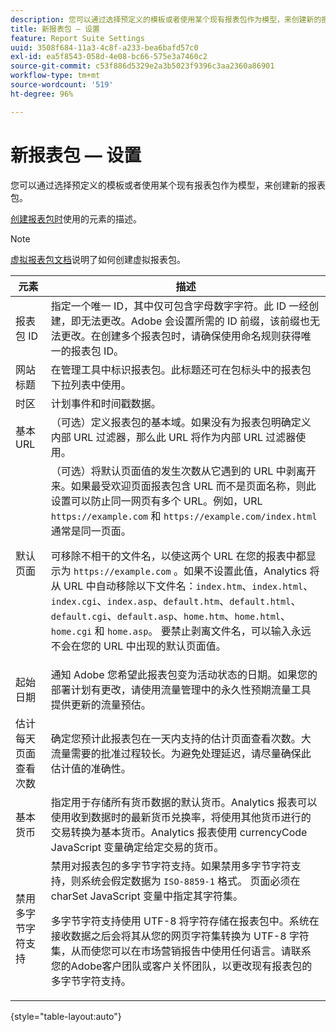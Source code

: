 ```yaml
---
description: 您可以通过选择预定义的模板或者使用某个现有报表包作为模型，来创建新的报表包。
title: 新报表包 — 设置
feature: Report Suite Settings
uuid: 3508f684-11a3-4c8f-a233-bea6bafd57c0
exl-id: ea5f8543-058d-4e08-bc66-575e3a7460c2
source-git-commit: c53f886d5329e2a3b5023f9396c3aa2360a86901
workflow-type: tm+mt
source-wordcount: '519'
ht-degree: 96%

---
```


# 新报表包 — 设置

您可以通过选择预定义的模板或者使用某个现有报表包作为模型，来创建新的报表包。

[创建报表包时](/help/admin/admin/c-manage-report-suites/c-new-report-suite/t-create-a-report-suite.md)使用的元素的描述。

>[!NOTE]
>
>[虚拟报表包文档](/help/components/vrs/c-workflow-vrs/vrs-create.md)说明了如何创建虚拟报表包。

| 元素 | 描述 |
| --- | --- |
| 报表包 ID | 指定一个唯一 ID，其中仅可包含字母数字字符。此 ID 一经创建，即无法更改。Adobe 会设置所需的 ID 前缀，该前缀也无法更改。在创建多个报表包时，请确保使用命名规则获得唯一的报表包 ID。 |
| 网站标题 | 在管理工具中标识报表包。此标题还可在包标头中的报表包下拉列表中使用。 |
| 时区 | 计划事件和时间戳数据。 |
| 基本 URL | （可选）定义报表包的基本域。如果没有为报表包明确定义内部 URL 过滤器，那么此 URL 将作为内部 URL 过滤器使用。 |
| 默认页面 | （可选）将默认页面值的发生次数从它遇到的 URL 中剥离开来。如果最受欢迎页面报表包含 URL 而不是页面名称，则此设置可以防止同一网页有多个 URL。例如，URL `https://example.com` 和 `https://example.com/index.html` 通常是同一页面。<p> 可移除不相干的文件名，以使这两个 URL 在您的报表中都显示为 `https://example.com` 。如果不设置此值，Analytics 将从 URL 中自动移除以下文件名：`index.htm`、`index.html`、`index.cgi`、`index.asp`、`default.htm`、`default.html`、`default.cgi`、`default.asp`、`home.htm`、`home.html`、`home.cgi` 和 `home.asp`。 要禁止剥离文件名，可以输入永远不会在您的 URL 中出现的默认页面值。 |
| 起始日期 | 通知 Adobe 您希望此报表包变为活动状态的日期。如果您的部署计划有更改，请使用流量管理中的永久性预期流量工具提供更新的流量预估。 |
| 估计每天页面查看次数 | 确定您预计此报表包在一天内支持的估计页面查看次数。大流量需要的批准过程较长。为避免处理延迟，请尽量确保此估计值的准确性。 |
| 基本货币 | 指定用于存储所有货币数据的默认货币。Analytics 报表可以使用收到数据时的最新货币兑换率，将使用其他货币进行的交易转换为基本货币。Analytics 报表使用 currencyCode JavaScript 变量确定给定交易的货币。 |
| 禁用多字节字符支持 | 禁用对报表包的多字节字符支持。如果禁用多字节字符支持，则系统会假定数据为 `ISO-8859-1` 格式。 页面必须在 charSet JavaScript 变量中指定其字符集。 <p>多字节字符支持使用 UTF-8 将字符存储在报表包中。系统在接收数据之后会将其从您的网页字符集转换为 UTF-8 字符集，从而使您可以在市场营销报告中使用任何语言。请联系您的Adobe客户团队或客户关怀团队，以更改现有报表包的多字节字符支持。 |

{style=&quot;table-layout:auto&quot;}
